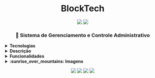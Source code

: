 # <div align="center">  BlockTech </div>

<div align="center"> 
  
![](https://img.shields.io/github/languages/count/paolagarb/BlockTechMVC)
![](https://img.shields.io/github/repo-size/paolagarb/BlockTechMVC)

 </div>
 
### <div align="center"> :school_satchel: Sistema de Gerenciamento e Controle Administrativo </div>

<details>
  <summary><strong> Tecnologias </strong></summary>
  
* Front-end: HTML5, CSS3, Bootstrap, JavaScript

* Back-end: C#, ASP.NET Core

*  Banco de Dados: SQL 

</details>

<details>
  
<summary><strong> Descrição </strong></summary>


"Uma empresa oferece serviços baseados na tecnologia blockchain para a manipulação de vários tipos de criptoativos 
(criptomoedas, criptocommodities (Etherum), criptotokens etc). Como esta tecnologia ainda é nova, não houve tempo 
para o desenvolvimento de um sistema interno de gerenciamento das operações realizadas na empresa pelos seus clientes, 
como por exemplo o cadastro de clientes e usuários, relatórios executivos para tomada de decisões, entre outras diversas 
operações efetuadas etc. Assim foi realizado o desenvolvimento do sistema 
interno de gerenciamento, tanto para a empresa como para seus clientes. Este sistema contempla uma parte em web (responsivo), 
assim como ser previsto o uso da linguagem C# para a etapa bem como o uso do banco de dados MS SQL Server."

"O sistema é pensado para que o cliente da empresa possa ter total controle de seus investimentos, contratos inteligentes entre outros negócios 
baseados no blockchain, logo devem ser apresentados relatórios parciais diários e consolidados mensalmente, gráficos, alertas, etc."

"O que foi desenvolvido é um sistema de gerenciamento e controle administrativos, que com base nas operações realizadas pelos clientes ofereça ferramental 
para análise dos investimentos ao longo do tempo."

</details>

<details>
  
<summary><strong> Funcionalidades </strong></summary>
  
 
:white_check_mark: Cadastro de clientes.

:white_check_mark: Funcionalidades visíveis apenas aos usuários logados no sistema.

:white_check_mark: Cadastro de novas criptomoedas (apenas pelo usuário administrador).

:white_check_mark: Alteração e exclusão de criptomoedas (apenas pelo usuário administrador).

:white_check_mark: Cadastro/alteração de valores das criptomoedas (apenas ao usuário administrador).

:white_check_mark: Pesquisa de criptomoedas por nome.

:white_check_mark: Filtragem de criptomoedas e seus respectivos valores por data.

:white_check_mark: Ordenação de criptomoedas por nomes.

:white_check_mark: Histórico de transações (administrador visualiza histórico geral, usuário visualiza apenas o próprio).

:white_check_mark: Especificação de transações - tipo de transação (compra/venda).

:white_check_mark: Ordenação de transações por data (administrador pode ordenar por nome dos usuário).

:white_check_mark: Filtragem de criptomoeda por nome.

:white_check_mark: Exibição de conta do usuário, além de detalhes, como sua conta vinculada.

:white_check_mark: Exibição de saldo atual - total do usuário (baseado no valor atual da criptomoeda na qual possui investimento + saldo não investido)

:white_check_mark: Listagem de aplicações dos usuários (administrador pode visualizar todos os usuários).

:white_check_mark: Gráfico com o valor atual de todas as criptomoedas cadastradas.

:white_check_mark: Gráfico com o valor dos últimos 7 dias de todas as criptomoedas.

:white_check_mark: Gráfico com o valor dos últimos 30 dias de todas as criptomoedas.

:white_check_mark: Gráficos para cada criptomoeda com seus valores dos últimos 7 dias.

:white_check_mark: Gráficos para cada criptomoeda com seus valores dos últimos 30 dias.

:white_check_mark: Gráfico dos últimos 30 dias, indicando a porcentagem do valor da criptomoeda em relação ao dia anterior.

:white_check_mark: Todos os investimentos do usuário, indicando o valor investido e o valor atual.

:white_check_mark: Gráficos semanais e mensais indicando o investimento do usuário (administrador visualiza gráfico com o investimento geral).

:white_check_mark: Simulação de compra e venda de criptomoedas

</details>

<details>
  
<summary><strong> :sunrise_over_mountains: Imagens </strong></summary>
 

| Tela Inicial | Cadastro |
| -- | -- |
| ![image](https://user-images.githubusercontent.com/69488783/102794367-0ac28480-438a-11eb-996f-bfac71bfd81a.png) | ![image](https://user-images.githubusercontent.com/69488783/102794421-2168db80-438a-11eb-8b4c-a29ecffff482.png) |

| Criptomoedas | Criptomoedas - Pesquisa por data |
| -- | -- |
| ![image](https://user-images.githubusercontent.com/69488783/102794728-89b7bd00-438a-11eb-83c8-20aff945766d.png) | ![image](https://user-images.githubusercontent.com/69488783/102794760-976d4280-438a-11eb-9300-d9435bed1ed4.png) |

| Transações | Transações - Pesquisa por criptomoeda |
| -- | -- |
| ![image](https://user-images.githubusercontent.com/69488783/102794850-b8359800-438a-11eb-8d65-3c89c36445c6.png) | ![image](https://user-images.githubusercontent.com/69488783/102794913-cdaac200-438a-11eb-910d-801b071835ae.png) |

| Conta | Conta - Detalhes |
| -- | -- |
| ![image](https://user-images.githubusercontent.com/69488783/102794977-e2875580-438a-11eb-8258-efcbdaf700dc.png) | ![image](https://user-images.githubusercontent.com/69488783/102795016-ee731780-438a-11eb-85d1-89e7356272bd.png) |

| Aplicações | Gráfico - valor dia atual |
| -- | -- |
| ![image](https://user-images.githubusercontent.com/69488783/102795116-237f6a00-438b-11eb-9e94-ab0121710b42.png) | ![image](https://user-images.githubusercontent.com/69488783/102795153-2c703b80-438b-11eb-80bd-d6900d60831b.png) |

| Gráfico - Porcentual dos últimos 7 dias | Gráfico - Valor últimos 7 dias da criptomoeda selecionada |
| -- | -- |
| ![image](https://user-images.githubusercontent.com/69488783/102795207-40b43880-438b-11eb-82b7-93952be5c86c.png) | ![image](https://user-images.githubusercontent.com/69488783/102795306-5fb2ca80-438b-11eb-8ad1-c29bb3874326.png) |

| Gráfico - Porcentual dos últimos 30 dias | Gráfico - Valor últimos 30 dias da criptomoeda selecionada |
| -- | -- |
| ![image](https://user-images.githubusercontent.com/69488783/102795413-8a048800-438b-11eb-845b-0277944fb296.png) | ![image](https://user-images.githubusercontent.com/69488783/102795459-9a1c6780-438b-11eb-9239-a01ef4bb244a.png) |

| Investimentos | Investimento da criptomoeda selecioanda |
| -- | -- |
| ![image](https://user-images.githubusercontent.com/69488783/102795935-3f374000-438c-11eb-99f5-e613e1fc5a1a.png) | ![image](https://user-images.githubusercontent.com/69488783/102795534-b6b89f80-438b-11eb-86b4-b4b8586cc4ff.png) |

| Investimentos - Gráfico mensal da criptomoeda selecionada | Simulação |
| -- | -- |
| ![image](https://user-images.githubusercontent.com/69488783/102795617-d059e700-438b-11eb-8cd1-29ece44137bd.png) | ![image](https://user-images.githubusercontent.com/69488783/102795668-df409980-438b-11eb-9e03-c21c7f85ce0b.png) |

| Simulação - Compra | Simulação - Venda |
| -- | -- |
| ![image](https://user-images.githubusercontent.com/69488783/102795987-5413d380-438c-11eb-9e8d-11bb05b6ba0e.png) | ![image](https://user-images.githubusercontent.com/69488783/102796009-5b3ae180-438c-11eb-88e6-3eedfb5cac6f.png) |

</details>

</details>

<div align="center">
  
<img src="https://img.shields.io/badge/.NET-5C2D91?style=for-the-badge&logo=.net&logoColor=white"> <img src="https://img.shields.io/badge/C%23-239120?style=for-the-badge&logo=c-sharp&logoColor=white"> <img src="https://img.shields.io/badge/Bootstrap-563D7C?style=for-the-badge&logo=bootstrap&logoColor=white"> <img src="https://img.shields.io/badge/Microsoft_SQL_Server-CC2927?style=for-the-badge&logo=microsoft-sql-server&logoColor=white">

</div>
